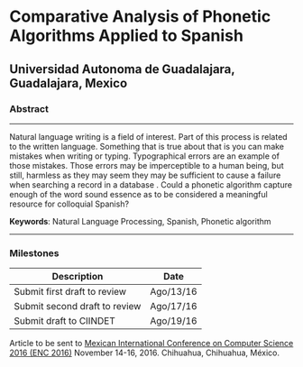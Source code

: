 # Comparative Analysis of Phonetic Algorithms Applied to Spanish

## Universidad Autonoma de Guadalajara, Guadalajara, Mexico

### Abstract
---
Natural language writing is a field of interest. Part of this process is related to
the written language. Something that is true about that is you can make mistakes
when writing or typing. Typographical errors are an example of those mistakes.
Those errors may be imperceptible to a human being, but still, harmless as they
may seem they may be sufficient to cause a failure when searching a record in
a database . Could a phonetic algorithm capture enough of the word sound
essence as to be considered a meaningful resource for colloquial Spanish?

**Keywords**: Natural Language Processing, Spanish, Phonetic algorithm

---
### Milestones
|Description|Date|
|-----------|----|
|Submit first draft to review|Ago/13/16|
|Submit second draft to review|Ago/17/16|
|Submit draft to CIINDET|Ago/19/16|


Article to be sent to [Mexican International Conference on Computer Science 2016 (ENC 2016)](http://smcc.mx)
November 14-16, 2016.
Chihuahua, Chihuahua, México.
